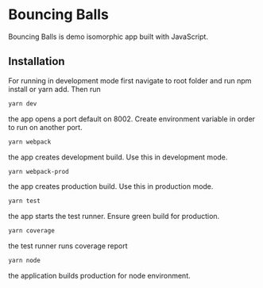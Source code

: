 # Bouncing Balls

Bouncing Balls is demo isomorphic app built with JavaScript.

## Installation

For running in development mode first navigate to root folder and run npm install or yarn add. Then run

```bash
yarn dev
```

the app opens a port default on 8002. Create environment variable in order to run on another port.

```bash
yarn webpack
```

the app creates development build. Use this in development mode.

```bash
yarn webpack-prod
```

the app creates production build. Use this in production mode.

```bash
yarn test
```

the app starts the test runner. Ensure green build for production.

```bash
yarn coverage
```

the test runner runs coverage report

```bash
yarn node
```

the application builds production for node environment.
